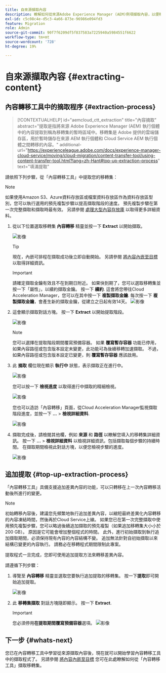 ```yaml
---
title: 自來源擷取內容
description: 瞭解如何從來源Adobe Experience Manager (AEM)例項擷取內容，以便稍後將其傳輸至Cloud ServiceAEM例項。
exl-id: c5c08c4e-d5c3-4a66-873e-96986e094fd3
feature: Migration
role: Admin
source-git-commit: 90f7f6209df5f837583a7225940a5984551f6622
workflow-type: tm+mt
source-wordcount: '728'
ht-degree: 19%

---
```


# 自來源擷取內容 {#extracting-content}

## 內容轉移工具中的摘取程序 {#extraction-process}

>[!CONTEXTUALHELP]
>id="aemcloud_ctt_extraction"
>title="內容摘取"
>abstract="提取是指將來源 Adobe Experience Manager (AEM) 執行個體中的內容提取到稱為移轉集的暫時區域中。移轉集是 Adobe 提供的雲端儲存區，用於暫時儲存在來源 AEM 執行個體和 Cloud Service AEM 執行個體之間轉移的內容。"
>additional-url="https://experienceleague.adobe.com/docs/experience-manager-cloud-service/moving/cloud-migration/content-transfer-tool/using-content-transfer-tool.html?lang=zh-Hant#top-up-extraction-process" text="填滿提取"


請依照下列步驟，從「內容轉移工具」中提取您的移轉集：

>[!NOTE]
>如果使用Amazon S3、Azure資料存放區或檔案資料存放區作為資料存放區型別，您可以執行選用的預先複製步驟以提高擷取階段的速度。 預先複製步驟在第一次完整擷取和擷取時最有效。 另請參閱 [處理大型內容存放庫](/help/journey-migration/content-transfer-tool/using-content-transfer-tool/handling-large-content-repositories.md) 以取得更多詳細資料。

1. 從以下位置選取移轉集 **內容轉移** 精靈並按一下 **Extract** 以開始擷取。

   ![影像](/help/journey-migration/content-transfer-tool/assets-ctt/cttcam12.png)

   >[!TIP]
   >現在，內嵌可排程在擷取成功後立即自動開始。 另請參閱 [將內容內嵌至目標](/help/journey-migration/content-transfer-tool/using-content-transfer-tool/ingesting-content.md) 以取得詳細資訊。

   >[!IMPORTANT]
   >
   >請確定擷取金鑰有效且不在到期日附近。 如果快到期了，您可以選取移轉集並按一下「屬性」，以續約擷取金鑰。 按一下 **續約**. 這會將您帶往Cloud Acceleration Manager，您可以在其中按一下 **複製擷取金鑰**. 每次按一下 **複製擷取金鑰**，會產生新的擷取金鑰，從建立之日起有效14天。
   >![影像](/help/journey-migration/content-transfer-tool/assets-ctt/cttcam13.png)

1. 這會顯示擷取對話方塊。 按一下 **Extract** 以開始提取階段。

   ![影像](/help/journey-migration/content-transfer-tool/assets-ctt/cttcam14b.png)

   >[!NOTE]
   >您可以選擇在提取階段期間覆寫預備容器。 如果 **覆寫暫存容器** 功能已停用，如果內容路徑或包含版本設定未變更，此功能可為後續移轉加速擷取。 不過，如果內容路徑或包含版本設定已變更，則 **覆寫暫存容器** 應該啟用。

1. 此 **摘取** 欄位現在顯示 **執行中** 狀態，表示擷取正在進行中。

   ![影像](/help/journey-migration/content-transfer-tool/assets-ctt/cttcam15.png)

   您可以按一下 **檢視進度** 以取得進行中擷取的精細檢視。

   ![影像](/help/journey-migration/content-transfer-tool/assets-ctt/cttcam16.png)

   您也可以造訪「內容轉移」頁面，從Cloud Acceleration Manager監視擷取階段進度，並按一下 **...** > **檢視詳細資料**.

   ![影像](/help/journey-migration/content-transfer-tool/assets-ctt/cttcam17.png)

1. 擷取完成後，請檢閱其他欄，例如 **來源** 和 **路徑** 以瞭解您填入的移轉集詳細資訊。 按一下 **...** > **檢視詳細資料** 以檢視詳細資訊，包括擷取每個步驟的持續時間。 在擷取期間檢視此對話方塊，以便您檢視步驟的進度。

   ![影像](/help/journey-migration/content-transfer-tool/assets-ctt/cttcam18b.png)


## 追加提取 {#top-up-extraction-process}

「內容轉移工具」具備支援追加差異內容的功能，可以只轉移在上一次內容轉移活動後所進行的變更。

>[!NOTE]
>初始轉移內容後，建議您先頻繁地執行追加差異內容，以縮短最終差異化內容轉移的內容凍結時間，然後再於Cloud Service上線。 如果您已在第一次完整擷取中使用預先複製步驟，您可以略過後續追加擷取的預先複製（如果追加移轉集大小小於200 GB）。 原因是它可能會增加整個程式的時間。
>此外，進行初始擷取到執行追加擷取期間，必須保持現有內容的內容結構不變。 追加無法針對自初始擷取以來結構已變更的內容執行。 請務必在移轉程式期間限制此專案。

提取程式一旦完成，您即可使用追加提取方法來轉移差異內容。

請遵循下列步驟：

1. 導覽至 **內容轉移** 精靈並選取您要執行追加提取的移轉集。 按一下&#x200B;**提取**&#x200B;即可開始追加提取。

   ![影像](/help/journey-migration/content-transfer-tool/assets-ctt/cttcam19.png)

1. 此 **移轉集擷取** 對話方塊隨即顯示。 按一下 **Extract**.

   >[!IMPORTANT]
   >您必須停用&#x200B;**在提取期間覆寫預備容器**選項。
   >![影像](/help/journey-migration/content-transfer-tool/assets-ctt/cttcam20.png)


## 下一步 {#whats-next}

您已在內容轉移工具中學習從來源擷取內容後，現在就可以開始學習內容轉移工具中的擷取程式了。 另請參閱 [將內容內嵌至目標](/help/journey-migration/content-transfer-tool/using-content-transfer-tool/ingesting-content.md) 您可在此處瞭解如何從「內容轉移工具」擷取移轉集。
